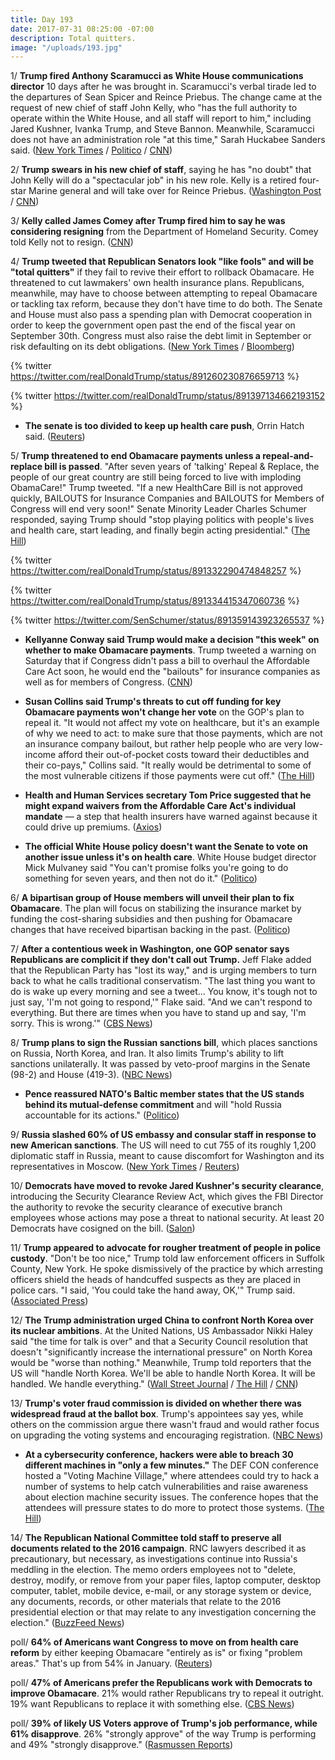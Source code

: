 ```yaml
---
title: Day 193
date: 2017-07-31 08:25:00 -07:00
description: Total quitters.
image: "/uploads/193.jpg"
---
```


1/ **Trump fired Anthony Scaramucci as White House communications director** 10 days after he was brought in. Scaramucci's verbal tirade led to the departures of Sean Spicer and Reince Priebus. The change came at the request of new chief of staff John Kelly, who "has the full authority to operate within the White House, and all staff will report to him," including Jared Kushner, Ivanka Trump, and Steve Bannon. Meanwhile, Scaramucci does not have an administration role "at this time," Sarah Huckabee Sanders said. ([New York Times](https://www.nytimes.com/2017/07/31/us/politics/anthony-scaramucci-white-house.html) / [Politico](http://www.politico.com/story/2017/07/31/trump-ousts-scaramucci-as-communications-director-241172) / [CNN](http://www.cnn.com/2017/07/31/politics/anthony-scaramucci/index.html))

2/ **Trump swears in his new chief of staff**, saying he has "no doubt" that John Kelly will do a "spectacular job" in his new role. Kelly is a retired four-star Marine general and will take over for Reince Priebus. ([Washington Post](https://www.washingtonpost.com/news/post-politics/wp/2017/07/31/trump-swears-in-kelly-as-new-chief-of-staff-promising-a-spectacular-job/) / [CNN](http://www.cnn.com/2017/07/31/politics/john-kelly-chief-of-staff/index.html))

3/ **Kelly called James Comey after Trump fired him to say he was considering resigning** from the Department of Homeland Security. Comey told Kelly not to resign. ([CNN](http://www.cnn.com/2017/07/31/politics/kelly-comey-phone-call-angry/index.html))

4/ **Trump tweeted that Republican Senators look "like fools" and will be "total quitters"** if they fail to revive their effort to rollback Obamacare. He threatened to cut lawmakers' own health insurance plans. Republicans, meanwhile, may have to choose between attempting to repeal Obamacare or tackling tax reform, because they don't have time to do both. The Senate and House must also pass a spending plan with Democrat cooperation in order to keep the government open past the end of the fiscal year on September 30th. Congress must also raise the debt limit in September or risk defaulting on its debt obligations. ([New York Times](https://www.nytimes.com/2017/07/29/us/politics/trump-urges-end-of-filibuster-to-pass-health-bill-which-failed-without-it.html) / [Bloomberg](https://www.bloomberg.com/news/articles/2017-07-31/republicans-face-tough-choice-repeal-obamacare-or-cut-taxes))

{% twitter https://twitter.com/realDonaldTrump/status/891260230876659713 %}

{% twitter https://twitter.com/realDonaldTrump/status/891397134662193152 %}

* **The senate is too divided to keep up health care push**, Orrin Hatch said. ([Reuters](https://www.reuters.com/article/us-usa-healthcare-hatch-idUSKBN1AG29J))

5/ **Trump threatened to end Obamacare payments unless a repeal-and-replace bill is passed**. "After seven years of 'talking' Repeal & Replace, the people of our great country are still being forced to live with imploding ObamaCare!" Trump tweeted. "If a new HealthCare Bill is not approved quickly, BAILOUTS for Insurance Companies and BAILOUTS for Members of Congress will end very soon!" Senate Minority Leader Charles Schumer responded, saying Trump should "stop playing politics with people's lives and health care, start leading, and finally begin acting presidential." ([The Hill](http://thehill.com/homenews/administration/344463-trump-threatens-to-end-csr-payments-if-healthcare-reform-isnt-passed))

{% twitter https://twitter.com/realDonaldTrump/status/891332290474848257 %}

{% twitter https://twitter.com/realDonaldTrump/status/891334415347060736 %}

{% twitter https://twitter.com/SenSchumer/status/891359143923265537 %}

* **Kellyanne Conway said Trump would make a decision "this week" on whether to make Obamacare payments**. Trump tweeted a warning on Saturday that if Congress didn't pass a bill to overhaul the Affordable Care Act soon, he would end the "bailouts" for insurance companies as well as for members of Congress. ([CNN](http://www.cnn.com/2017/07/30/politics/kellyanne-conway-tom-price-obamacare/index.html))

* **Susan Collins said Trump's threats to cut off funding for key Obamacare payments won't change her vote** on the GOP's plan to repeal it. "It would not affect my vote on healthcare, but it's an example of why we need to act: to make sure that those payments, which are not an insurance company bailout, but rather help people who are very low-income afford their out-of-pocket costs toward their deductibles and their co-pays," Collins said. "It really would be detrimental to some of the most vulnerable citizens if those payments were cut off." ([The Hill](http://thehill.com/homenews/senate/344549-collins-trumps-threat-to-end-obamacare-payments-wont-change-my-vote))

* **Health and Human Services secretary Tom Price suggested that he might expand waivers from the Affordable Care Act's individual mandate** — a step that health insurers have warned against because it could drive up premiums. ([Axios](https://www.axios.com/price-hints-hhs-might-weaken-individual-mandate-2467240678.html))

* **The official White House policy doesn't want the Senate to vote on another issue unless it's on health care**. White House budget director Mick Mulvaney said "You can't promise folks you're going to do something for seven years, and then not do it." ([Politico](http://www.politico.com/story/2017/07/30/senate-obamacare-repeal-mulvaney-241141))

6/ **A bipartisan group of House members will unveil their plan to fix Obamacare**. The plan will focus on stabilizing the insurance market by funding the cost-sharing subsidies and then pushing for Obamacare changes that have received bipartisan backing in the past. ([Politico](http://www.politico.com/story/2017/07/30/obamacare-health-care-stabilization-241151))

7/ **After a contentious week in Washington, one GOP senator says Republicans are complicit if they don't call out Trump.** Jeff Flake added that the Republican Party has "lost its way," and is urging members to turn back to what he calls traditional conservatism. "The last thing you want to do is wake up every morning and see a tweet... You know, it's tough not to just say, 'I'm not going to respond,'" Flake said. "And we can't respond to everything. But there are times when you have to stand up and say, 'I'm sorry. This is wrong.'" ([CBS News](http://www.cbsnews.com/news/senator-jeff-flake-republican-party-lost-its-way/))

8/ **Trump plans to sign the Russian sanctions bill**, which places sanctions on Russia, North Korea, and Iran. It also limits Trump's ability to lift sanctions unilaterally. It was passed by veto-proof margins in the Senate (98-2) and House (419-3). ([NBC News](http://www.nbcnews.com/politics/politics-news/trump-sign-bill-imposing-new-sanctions-russia-white-house-says-n787706))

* **Pence reassured NATO's Baltic member states that the US stands behind its mutual-defense commitment** and will "hold Russia accountable for its actions." ([Politico](http://www.politico.com/story/2017/07/31/mike-pence-russia-estonia-visit-241160))

9/ **Russia slashed 60% of US embassy and consular staff in response to new American sanctions**. The US will need to cut 755 of its roughly 1,200 diplomatic staff in Russia, meant to cause discomfort for Washington and its representatives in Moscow. ([New York Times](https://www.nytimes.com/2017/07/30/world/europe/russia-sanctions-us-diplomats-expelled.html) / [Reuters](https://www.reuters.com/article/us-usa-trump-russia-retaliation-putin-idUSKBN1AF0S5))

10/ **Democrats have moved to revoke Jared Kushner's security clearance**, introducing the Security Clearance Review Act, which gives the FBI Director the authority to revoke the security clearance of executive branch employees whose actions may pose a threat to national security. At least 20 Democrats have cosigned on the bill. ([Salon](http://www.salon.com/2017/07/28/democrats-move-to-revoke-jared-kushners-security-clearance/))

11/ **Trump appeared to advocate for rougher treatment of people in police custody**. "Don't be too nice," Trump told law enforcement officers in Suffolk County, New York. He spoke dismissively of the practice by which arresting officers shield the heads of handcuffed suspects as they are placed in police cars. "I said, 'You could take the hand away, OK,'" Trump said. ([Associated Press](https://apnews.com/64169ad2576b4fc98ae8febc3554155d/Trump-appears-to-advocate-rough-police-treatment-of-suspects))

12/ **The Trump administration urged China to confront North Korea over its nuclear ambitions**. At the United Nations, US Ambassador Nikki Haley said "the time for talk is over" and that a Security Council resolution that doesn't "significantly increase the international pressure" on North Korea would be "worse than nothing." Meanwhile, Trump told reporters that the US will "handle North Korea. We'll be able to handle North Korea. It will be handled. We handle everything." ([Wall Street Journal](https://www.wsj.com/articles/u-s-presses-china-on-north-korea-threat-1501456976) / [The Hill](http://thehill.com/homenews/administration/344591-trump-well-handle-north-korea) / [CNN](http://www.cnn.com/2017/07/31/asia/north-korea-china-sanctions/index.html))

13/ **Trump's voter fraud commission is divided on whether there was widespread fraud at the ballot box**. Trump's appointees say yes, while others on the commission argue there wasn't fraud and would rather focus on upgrading the voting systems and encouraging registration. ([NBC News](http://www.nbcnews.com/politics/white-house/trump-vote-fraud-commission-hopelessly-divided-n785461))

* **At a cybersecurity conference, hackers were able to breach 30 different machines in "only a few minutes."** The DEF CON conference hosted a "Voting Machine Village," where attendees could try to hack a number of systems to help catch vulnerabilities and raise awareness about election machine security issues. The conference hopes that the attendees will pressure states to do more to protect those systems. ([The Hill](http://thehill.com/policy/cybersecurity/344488-hackers-break-into-voting-machines-in-minutes-at-hacking-competition))

14/ **The Republican National Committee told staff to preserve all documents related to the 2016 campaign**. RNC lawyers described it as precautionary, but necessary, as investigations continue into Russia's meddling in the election. The memo orders employees not to "delete, destroy, modify, or remove from your paper files, laptop computer, desktop computer, tablet, mobile device, e-mail, or any storage system or device, any documents, records, or other materials that relate to the 2016 presidential election or that may relate to any investigation concerning the election." ([BuzzFeed News](https://www.buzzfeed.com/henrygomez/rnc-tells-staff-to-preserve-all-documents-related-to-2016))

poll/ **64% of Americans want Congress to move on from health care reform** by either keeping Obamacare "entirely as is" or fixing "problem areas." That's up from 54% in January. ([Reuters](https://www.reuters.com/article/us-usa-healthcare-poll-idUSKBN1AE0RY))

poll/ **47% of Americans prefer the Republicans work with Democrats to improve Obamacare**. 21% would rather Republicans try to repeal it outright. 19% want Republicans to replace it with something else. ([CBS News](http://www.cbsnews.com/news/poll-americans-urge-bipartisanship-on-future-health-care-plans/))

poll/ **39% of likely US Voters approve of Trump's job performance, while 61% disapprove**. 26% "strongly approve" of the way Trump is performing and 49% "strongly disapprove." ([Rasmussen Reports](http://www.rasmussenreports.com/public_content/politics/trump_administration/prez_track_jul31))
